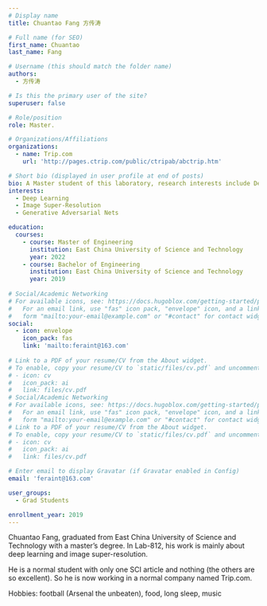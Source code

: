 ```yaml
---
# Display name
title: Chuantao Fang 方传涛

# Full name (for SEO)
first_name: Chuantao 
last_name: Fang 

# Username (this should match the folder name)
authors:
  - 方传涛

# Is this the primary user of the site?
superuser: false

# Role/position
role: Master.

# Organizations/Affiliations
organizations:
  - name: Trip.com
    url: 'http://pages.ctrip.com/public/ctripab/abctrip.htm'

# Short bio (displayed in user profile at end of posts)
bio: A Master student of this laboratory, research interests include Deep Learning, Image Super-Resolution, and Generative Adversarial Nets.
interests:
  - Deep Learning
  - Image Super-Resolution
  - Generative Adversarial Nets

education:
  courses:
    - course: Master of Engineering
      institution: East China University of Science and Technology
      year: 2022
    - course: Bachelor of Engineering
      institution: East China University of Science and Technology
      year: 2019
      
# Social/Academic Networking
# For available icons, see: https://docs.hugoblox.com/getting-started/page-builder/#icons
#   For an email link, use "fas" icon pack, "envelope" icon, and a link in the
#   form "mailto:your-email@example.com" or "#contact" for contact widget.
social:
  - icon: envelope
    icon_pack: fas
    link: 'mailto:feraint@163.com'
  
# Link to a PDF of your resume/CV from the About widget.
# To enable, copy your resume/CV to `static/files/cv.pdf` and uncomment the lines below.
# - icon: cv
#   icon_pack: ai
#   link: files/cv.pdf
# Social/Academic Networking
# For available icons, see: https://docs.hugoblox.com/getting-started/page-builder/#icons
#   For an email link, use "fas" icon pack, "envelope" icon, and a link in the
#   form "mailto:your-email@example.com" or "#contact" for contact widget.
# Link to a PDF of your resume/CV from the About widget.
# To enable, copy your resume/CV to `static/files/cv.pdf` and uncomment the lines below.
# - icon: cv
#   icon_pack: ai
#   link: files/cv.pdf

# Enter email to display Gravatar (if Gravatar enabled in Config)
email: 'feraint@163.com'

user_groups:
  - Grad Students

enrollment_year: 2019
---
```


Chuantao Fang, graduated from East China University of Science and Technology with a master’s degree. In Lab-812, his work is mainly about deep learning and image super-resolution. 

He is a normal student with only one SCI article and nothing (the others are so excellent). So he is now working in a normal company named Trip.com.

Hobbies: football (Arsenal the unbeaten), food, long sleep, music
